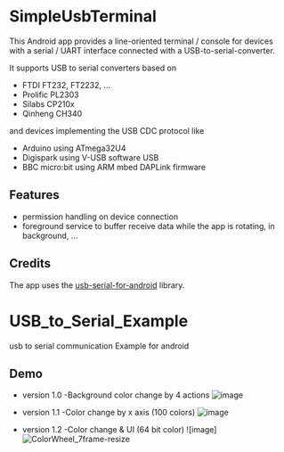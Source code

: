 # SimpleUsbTerminal

This Android app provides a line-oriented terminal / console for devices with a serial / UART interface connected with a USB-to-serial-converter.

It supports USB to serial converters based on
- FTDI FT232, FT2232, ...
- Prolific PL2303
- Silabs CP210x
- Qinheng CH340

and devices implementing the USB CDC protocol like
- Arduino using ATmega32U4
- Digispark using V-USB software USB
- BBC micro:bit using ARM mbed DAPLink firmware

## Features

- permission handling on device connection
- foreground service to buffer receive data while the app is rotating, in background, ...

## Credits
The app uses the [usb-serial-for-android](https://github.com/mik3y/usb-serial-for-android) library.

# USB_to_Serial_Example
usb to serial communication Example for android

## Demo
- version 1.0 -Background color change by 4 actions
![image](https://user-images.githubusercontent.com/30851459/69128306-5489cd00-0aef-11ea-8a91-c50bfec73c86.gif)

- version 1.1 -Color change by x axis (100 colors)
![image](https://user-images.githubusercontent.com/30851459/70115609-9bf18b00-16a3-11ea-85ae-48ee56673bdf.gif)

- version 1.2 -Color change & UI (64 bit color)
![image]![ColorWheel_7frame-resize](https://user-images.githubusercontent.com/30851459/70687789-77289380-1cf3-11ea-8e45-ae5a84bcb7b8.gif)
